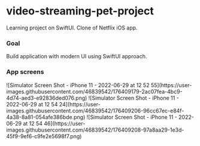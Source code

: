 # video-streaming-pet-project
Learning project on SwiftUI. Clone of Netflix iOS app.

<h3>Goal</h3>
Build application with modern UI using SwiftUI approach.

<h3>App screens</h3>
![Simulator Screen Shot - iPhone 11 - 2022-06-29 at 12 52 55](https://user-images.githubusercontent.com/46839542/176409179-2ac07fea-4bc9-4d74-aed3-e92836ded076.png)
![Simulator Screen Shot - iPhone 11 - 2022-06-29 at 12 54 24](https://user-images.githubusercontent.com/46839542/176409206-96cc67ec-e84f-4a38-8a81-054afe386bde.png)
![Simulator Screen Shot - iPhone 11 - 2022-06-29 at 12 54 46](https://user-images.githubusercontent.com/46839542/176409208-97a8aa29-1e3d-45f9-9ef6-c9fe2e5698f7.png)
